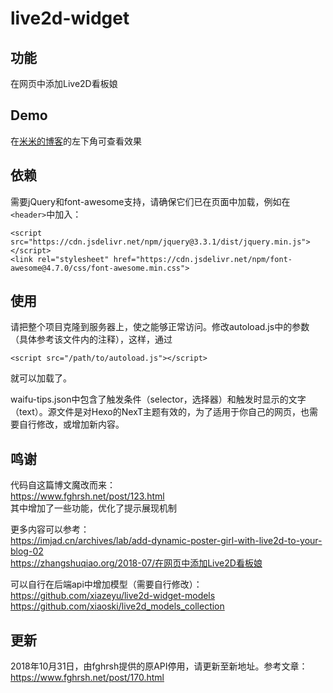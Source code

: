 # live2d-widget

## 功能
在网页中添加Live2D看板娘

## Demo
在[米米的博客](https://zhangshuqiao.org)的左下角可查看效果

## 依赖
需要jQuery和font-awesome支持，请确保它们已在页面中加载，例如在`<header>`中加入：
```
<script src="https://cdn.jsdelivr.net/npm/jquery@3.3.1/dist/jquery.min.js"></script>
<link rel="stylesheet" href="https://cdn.jsdelivr.net/npm/font-awesome@4.7.0/css/font-awesome.min.css">
```

## 使用
请把整个项目克隆到服务器上，使之能够正常访问。修改autoload.js中的参数（具体参考该文件内的注释），这样，通过
```
<script src="/path/to/autoload.js"></script>
```
就可以加载了。

waifu-tips.json中包含了触发条件（selector，选择器）和触发时显示的文字（text）。源文件是对Hexo的NexT主题有效的，为了适用于你自己的网页，也需要自行修改，或增加新内容。

## 鸣谢
代码自这篇博文魔改而来：  
https://www.fghrsh.net/post/123.html  
其中增加了一些功能，优化了提示展现机制

更多内容可以参考：  
https://imjad.cn/archives/lab/add-dynamic-poster-girl-with-live2d-to-your-blog-02  
https://zhangshuqiao.org/2018-07/在网页中添加Live2D看板娘

可以自行在后端api中增加模型（需要自行修改）：  
https://github.com/xiazeyu/live2d-widget-models  
https://github.com/xiaoski/live2d_models_collection

## 更新
2018年10月31日，由fghrsh提供的原API停用，请更新至新地址。参考文章：  
https://www.fghrsh.net/post/170.html
